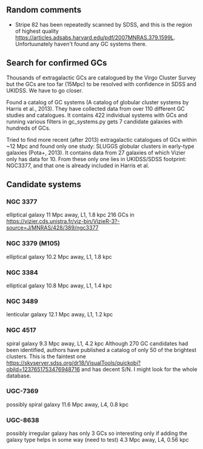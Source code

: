 ## Random comments
- Stripe 82 has been repeatedly scanned by SDSS, and this is the region of highest quality <https://articles.adsabs.harvard.edu/pdf/2007MNRAS.379.1599L>. Unfortuunately haven't found any GC systems there.


## Search for confirmed GCs
Thousands of extragalactic GCs are catalogued by the Virgo Cluster Survey but the GCs are too far (15Mpc) to be resolved with confidence in SDSS and UKIDSS. We have to go closer.

Found a catalog of GC systems (A catalog of globular cluster systems by Harris et al., 2013). They have collected data from over 110 different GC studies and catalogues. It contains 422 individual systems with GCs and running various filters in gc_systems.py gets 7 candidate galaxies with hundreds of GCs. 

Tried to find more recent (after 2013) extragalactic catalogues of GCs within ~12 Mpc and found only one study: SLUGGS globular clusters in early-type galaxies (Pota+, 2013). It contains data from 27 galaxies of which Vizier only has data for 10. From these only one lies in UKIDSS/SDSS footprint: NGC3377, and that one is already included in Harris et al.


## Candidate systems
### NGC 3377 
elliptical galaxy
11 Mpc away, L1, 1.8 kpc
216 GCs in <https://vizier.cds.unistra.fr/viz-bin/VizieR-3?-source=J/MNRAS/428/389/ngc3377>

### NGC 3379 (M105)
elliptical galaxy
10.2 Mpc away, L1, 1.8 kpc

### NGC 3384
elliptical galaxy
10.8 Mpc away, L1, 1.4 kpc

### NGC 3489
lenticular galaxy
12.1 Mpc away, L1, 1.2 kpc

### NGC 4517
spiral galaxy
9.3 Mpc away, L1, 4.2 kpc
Although 270 GC candidates had been identified, authors have published a catalog of only 50 of the brightest clusters. This is the faintest one <https://skyserver.sdss.org/dr18/VisualTools/quickobj?objId=1237651753476948716> and has decent S/N. I might look for the whole database.

### UGC-7369
possibly spiral galaxy
11.6 Mpc away, L4, 0.8 kpc

### UGC-8638
possibly irregular galaxy
has only 3 GCs so interesting only if adding the galaxy type helps in some way (need to test)
4.3 Mpc away, L4, 0.56 kpc



